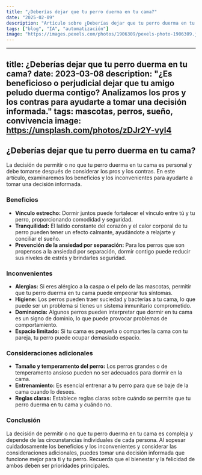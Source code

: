 ```yaml
---
title: "¿Deberías dejar que tu perro duerma en tu cama?"
date: "2025-02-09"
description: "Artículo sobre ¿Deberías dejar que tu perro duerma en tu cama?"
tags: ["blog", "IA", "automatización"]
image: "https://images.pexels.com/photos/1906309/pexels-photo-1906309.jpeg?auto=compress&cs=tinysrgb&h=350"
---
```


---
title: ¿Deberías dejar que tu perro duerma en tu cama?
date: 2023-03-08
description: "¿Es beneficioso o perjudicial dejar que tu amigo peludo duerma contigo? Analizamos los pros y los contras para ayudarte a tomar una decisión informada."
tags: mascotas, perros, sueño, convivencia
image: https://unsplash.com/photos/zDJr2Y-vyl4
---

## ¿Deberías dejar que tu perro duerma en tu cama?

La decisión de permitir o no que tu perro duerma en tu cama es personal y debe tomarse después de considerar los pros y los contras. En este artículo, examinaremos los beneficios y los inconvenientes para ayudarte a tomar una decisión informada.

### Beneficios

* **Vínculo estrecho:** Dormir juntos puede fortalecer el vínculo entre tú y tu perro, proporcionando comodidad y seguridad.
* **Tranquilidad:** El latido constante del corazón y el calor corporal de tu perro pueden tener un efecto calmante, ayudándote a relajarte y conciliar el sueño.
* **Prevención de la ansiedad por separación:** Para los perros que son propensos a la ansiedad por separación, dormir contigo puede reducir sus niveles de estrés y brindarles seguridad.

### Inconvenientes

* **Alergias:** Si eres alérgico a la caspa o el pelo de las mascotas, permitir que tu perro duerma en tu cama puede empeorar tus síntomas.
* **Higiene:** Los perros pueden traer suciedad y bacterias a tu cama, lo que puede ser un problema si tienes un sistema inmunitario comprometido.
* **Dominancia:** Algunos perros pueden interpretar que dormir en tu cama es un signo de dominio, lo que puede provocar problemas de comportamiento.
* **Espacio limitado:** Si tu cama es pequeña o compartes la cama con tu pareja, tu perro puede ocupar demasiado espacio.

### Consideraciones adicionales

* **Tamaño y temperamento del perro:** Los perros grandes o de temperamento ansioso pueden no ser adecuados para dormir en la cama.
* **Entrenamiento:** Es esencial entrenar a tu perro para que se baje de la cama cuando lo desees.
* **Reglas claras:** Establece reglas claras sobre cuándo se permite que tu perro duerma en tu cama y cuándo no.

### Conclusión

La decisión de permitir o no que tu perro duerma en tu cama es compleja y depende de las circunstancias individuales de cada persona. Al sopesar cuidadosamente los beneficios y los inconvenientes y considerar las consideraciones adicionales, puedes tomar una decisión informada que funcione mejor para ti y tu perro. Recuerda que el bienestar y la felicidad de ambos deben ser prioridades principales.